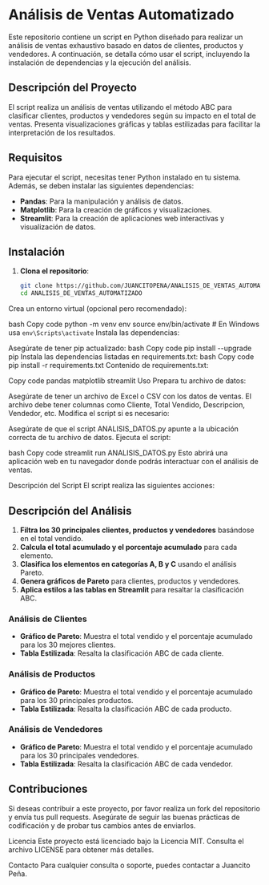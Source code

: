 # Análisis de Ventas Automatizado

Este repositorio contiene un script en Python diseñado para realizar un análisis de ventas exhaustivo basado en datos de clientes, productos y vendedores. A continuación, se detalla cómo usar el script, incluyendo la instalación de dependencias y la ejecución del análisis.

## Descripción del Proyecto

El script realiza un análisis de ventas utilizando el método ABC para clasificar clientes, productos y vendedores según su impacto en el total de ventas. Presenta visualizaciones gráficas y tablas estilizadas para facilitar la interpretación de los resultados.

## Requisitos

Para ejecutar el script, necesitas tener Python instalado en tu sistema. Además, se deben instalar las siguientes dependencias:

- **Pandas**: Para la manipulación y análisis de datos.
- **Matplotlib**: Para la creación de gráficos y visualizaciones.
- **Streamlit**: Para la creación de aplicaciones web interactivas y visualización de datos.

## Instalación

1. **Clona el repositorio**:
   ```bash
   git clone https://github.com/JUANCITOPENA/ANALISIS_DE_VENTAS_AUTOMATIZADO.git
   cd ANALISIS_DE_VENTAS_AUTOMATIZADO
Crea un entorno virtual (opcional pero recomendado):

bash
Copy code
python -m venv env
source env/bin/activate  # En Windows usa `env\Scripts\activate`
Instala las dependencias:

Asegúrate de tener pip actualizado:
bash
Copy code
pip install --upgrade pip
Instala las dependencias listadas en requirements.txt:
bash
Copy code
pip install -r requirements.txt
Contenido de requirements.txt:

Copy code
pandas
matplotlib
streamlit
Uso
Prepara tu archivo de datos:

Asegúrate de tener un archivo de Excel o CSV con los datos de ventas. El archivo debe tener columnas como Cliente, Total Vendido, Descripcion, Vendedor, etc.
Modifica el script si es necesario:

Asegúrate de que el script ANALISIS_DATOS.py apunte a la ubicación correcta de tu archivo de datos.
Ejecuta el script:

bash
Copy code
streamlit run ANALISIS_DATOS.py
Esto abrirá una aplicación web en tu navegador donde podrás interactuar con el análisis de ventas.

Descripción del Script
El script realiza las siguientes acciones:
## Descripción del Análisis

1. **Filtra los 30 principales clientes, productos y vendedores** basándose en el total vendido.
2. **Calcula el total acumulado y el porcentaje acumulado** para cada elemento.
3. **Clasifica los elementos en categorías A, B y C** usando el análisis Pareto.
4. **Genera gráficos de Pareto** para clientes, productos y vendedores.
5. **Aplica estilos a las tablas en Streamlit** para resaltar la clasificación ABC.

### Análisis de Clientes

- **Gráfico de Pareto**: Muestra el total vendido y el porcentaje acumulado para los 30 mejores clientes.
- **Tabla Estilizada**: Resalta la clasificación ABC de cada cliente.

### Análisis de Productos

- **Gráfico de Pareto**: Muestra el total vendido y el porcentaje acumulado para los 30 principales productos.
- **Tabla Estilizada**: Resalta la clasificación ABC de cada producto.

### Análisis de Vendedores

- **Gráfico de Pareto**: Muestra el total vendido y el porcentaje acumulado para los 30 principales vendedores.
- **Tabla Estilizada**: Resalta la clasificación ABC de cada vendedor.

## Contribuciones

Si deseas contribuir a este proyecto, por favor realiza un fork del repositorio y envía tus pull requests. Asegúrate de seguir las buenas prácticas de codificación y de probar tus cambios antes de enviarlos.

Licencia
Este proyecto está licenciado bajo la Licencia MIT. Consulta el archivo LICENSE para obtener más detalles.

Contacto
Para cualquier consulta o soporte, puedes contactar a Juancito Peña.

